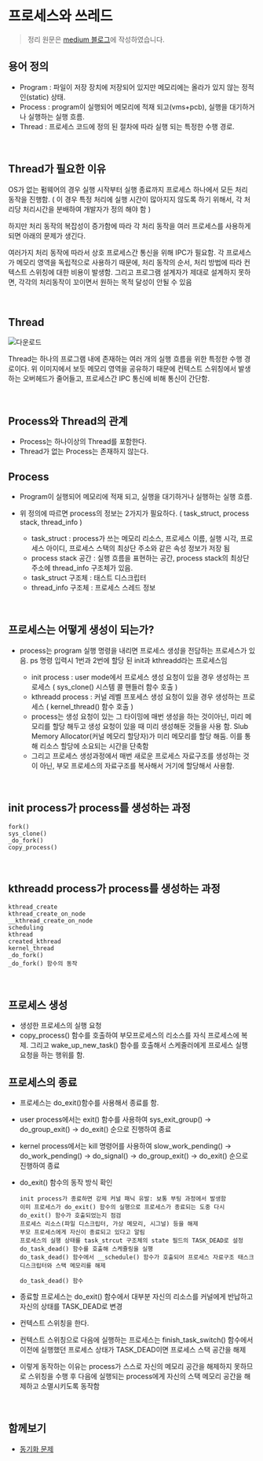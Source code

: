 # 프로세스와 쓰레드

> 정리 원문은 [medium 블로그](https://medium.com/@tas.com/process-thread-%EC%83%9D%EC%84%B1%EA%B3%BC-%EC%A2%85%EB%A3%8C-ff31cdde2b40)에 작성하였습니다. 

## 용어 정의

- Program : 파일이 저장 장치에 저장되어 있지만 메모리에는 올라가 있지 않는 정적인(static) 상태.
- Process : program이 실행되어 메모리에 적재 되고(vms+pcb), 실행을 대기하거나 실행하는 실행 흐름.
- Thread : 프로세스 코드에 정의 된 절차에 따라 실행 되는 특정한 수행 경로.


<br/>


## Thread가 필요한 이유

OS가 없는 펌웨어의 경우 실행 시작부터 실행 종료까지 프로세스 하나에서 모든 처리 동작을 진행함. ( 이 경우 특정 처리에 실행 시간이 많아지지 않도록 하기 위해서, 각 처리당 처리시간을 분배하여 개발자가 정의 해야 함 )

하지만 처리 동작의 복잡성이 증가함에 따라 각 처리 동작을 여러 프로세스를 사용하게 되면 아래의 문제가 생긴다.

여러가지 처리 동작에 따라서 상호 프로세스간 통신을 위해 IPC가 필요함.
각 프로세스가 메모리 영역을 독립적으로 사용하기 때문에, 처리 동작의 순서, 처리 방법에 따라 컨텍스트 스위칭에 대한 비용이 발생함.
그리고 프로그램 설계자가 제대로 설계하지 못하면, 각각의 처리동작이 꼬이면서 원하는 목적 달성이 안될 수 있음

<br/>


## Thread

![다운로드](https://user-images.githubusercontent.com/91730236/198837901-1fa16052-7d5f-41f9-be7f-8cb1a8e57893.png)

Thread는 하나의 프로그램 내에 존재하는 여러 개의 실행 흐름을 위한 특정한 수행 경로이다. 위 이미지에서 보듯 메모리 영역을 공유하기 때문에 컨텍스트 스위칭에서 발생하는 오버헤드가 줄어들고, 프로세스간 IPC 통신에 비해 통신이 간단함.

<br/>

## Process와 Thread의 관계
- Process는 하나이상의 Thread를 포함한다.
- Thread가 없는 Process는 존재하지 않는다.



## Process
- Program이 실행되어 메모리에 적재 되고, 실행을 대기하거나 실행하는 실행 흐름.
- 위 정의에 따르면 process의 정보는 2가지가 필요하다. ( task_struct, process stack, thread_info )

  - task_struct : process가 쓰는 메모리 리소스, 프로세스 이름, 실행 시각, 프로세스 아이디, 프로세스 스택의 최상단 주소와 같은 속성 정보가 저장 됨
  - process stack 공간 : 실행 흐름을 표현하는 공간, process stack의 최상단 주소에 thread_info 구조체가 있음.
  - task_struct 구조체 : 태스트 디스크립터
  - thread_info 구조체 : 프로세스 스레드 정보


<br/>



## 프로세스는 어떻게 생성이 되는가?
- process는 program 실행 명령을 내리면 프로세스 생성을 전담하는 프로세스가 있음. ps 명령 입력시 1번과 2번에 할당 된 init과 kthreadd라는 프로세스임

  - init process : user mode에서 프로세스 생성 요청이 있을 경우 생성하는 프로세스 ( sys_clone() 시스템 콜 핸들러 함수 호출 )
  - kthreadd process : 커널 레벨 프포세스 생성 요청이 있을 경우 생성하는 프로세스 ( kernel_thread() 함수 호출 )
  - process는 생성 요청이 있는 그 타이밍에 매번 생성을 하는 것이아닌, 미리 메모리를 할당 해두고 생성 요청이 있을 때 미리 생성해둔 것들을 사용 함. Slub Memory Allocator(커널 메모리 할당자)가 미리 메모리를 할당 해둠. 이를 통해 리소스 할당에 소요되는 시간을 단축함
  - 그리고 프로세스 생성과정에서 매번 새로운 프로세스 자료구조를 생성하는 것이 아닌, 부모 프로세스의 자료구조를 복사해서 거기에 할당해서 사용함.



<br/>



## init process가 process를 생성하는 과정

    fork()
    sys_clone()
    _do_fork()
    copy_process()

<br/>


## kthreadd process가 process를 생성하는 과정

    kthread_create
    kthread_create_on_node
    __kthread_create_on_node
    scheduling
    kthread
    created_kthread
    kernel_thread
    _do_fork()
    _do_fork() 함수의 동작

<br/>

## 프로세스 생성
- 생성한 프로세스의 실행 요청
- copy_process() 함수를 호출하여 부모프로세스의 리소스를 자식 프로세스에 복제. 그리고 wake_up_new_task() 함수를 호출해서 스케줄러에게 프로세스 실행 요청을 하는 행위를 함.

## 프로세스의 종료

- 프로세스는 do_exit()함수를 사용해서 종료를 함.
- user process에서는 exit() 함수를 사용하여 sys_exit_group() -> do_group_exit() -> do_exit() 순으로 진행하여 종료
- kernel process에서는 kill 명령어를 사용하여 slow_work_pending() -> do_work_pending() -> do_signal() -> do_group_exit() -> do_exit() 순으로 진행하여 종료
- do_exit() 함수의 동작 방식 확인

      init process가 종료하면 강제 커널 패닉 유발: 보통 부팅 과정에서 발생함
      이미 프로세스가 do_exit() 함수의 실행으로 프로세스가 종료되는 도중 다시 do_exit() 함수가 호출되었는지 점검
      프로세스 리소스(파일 디스크립터, 가상 메모리, 시그널) 등을 해제
      부모 프로세스에게 자신이 종료되고 있다고 알림
      프로세스의 실행 상태를 task_strcut 구조체의 state 필드의 TASK_DEAD로 설정
      do_task_dead() 함수를 호출해 스케쥴링을 실행
      do_task_dead() 함수에서 __schedule() 함수가 호출되어 프로세스 자료구조 태스크 디스크립터와 스택 메모리를 해제

      do_task_dead() 함수

- 종료할 프로세스는 do_exit() 함수에서 대부분 자신의 리소스를 커널에게 반납하고 자신의 상태를 TASK_DEAD로 변경
- 컨텍스트 스위칭을 한다.
- 컨텍스트 스위칭으로 다음에 실행하는 프로세스는 finish_task_switch() 함수에서 이전에 실행했던 프로세스 상태가 TASK_DEAD이면 프로세스 스택 공간을 해제
- 이렇게 동작하는 이유는 process가 스스로 자신의 메모리 공간을 해제하지 못하므로 스위칭을 수행 후 다음에 실행되는 process에게 자신의 스택 메모리 공간을 해제하고 소멸시키도록 동작함


<br/>

## 함께보기
- [동기화 문제](https://github.com/t0e8r1r4y/blogContents/blob/main/OSConcepts/ProcessSynchronization.md)
